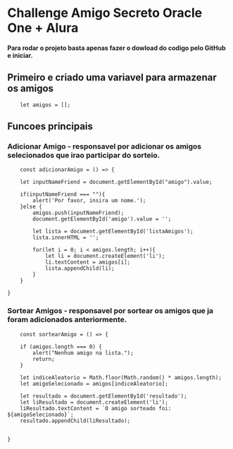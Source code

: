 # Challenge Amigo Secreto Oracle One + Alura

#### Para rodar o projeto basta apenas fazer o dowload do codigo pelo GitHub e iniciar.

## Primeiro e criado uma variavel para armazenar os amigos 
```
    let amigos = [];
```

## Funcoes principais
### Adicionar Amigo - responsavel por adicionar os amigos selecionados que irao participar do sorteio.
```
    const adicionarAmigo = () => {

    let inputNameFriend = document.getElementById("amigo").value;
    
    if(inputNameFriend === ""){
        alert('Por favor, insira um nome.');
    }else {
        amigos.push(inputNameFriend);
        document.getElementById('amigo').value = '';
        
        let lista = document.getElementById('listaAmigos');
        lista.innerHTML = '';

        for(let i = 0; i < amigos.length; i++){
            let li = document.createElement('li');
            li.textContent = amigos[i];
            lista.appendChild(li);
        }
    }

}
```

### Sortear Amigos - responsavel por sortear os amigos que ja foram adicionados anteriormente.
```
    const sortearAmigo = () => {
    
    if (amigos.length === 0) {
        alert("Nenhum amigo na lista.");
        return;
    }

    let indiceAleatorio = Math.floor(Math.random() * amigos.length);
    let amigoSelecionado = amigos[indiceAleatorio];

    let resultado = document.getElementById('resultado');
    let liResultado = document.createElement('li');
    liResultado.textContent = `O amigo sorteado foi: ${amigoSelecionado}`;
    resultado.appendChild(liResultado);


}
```